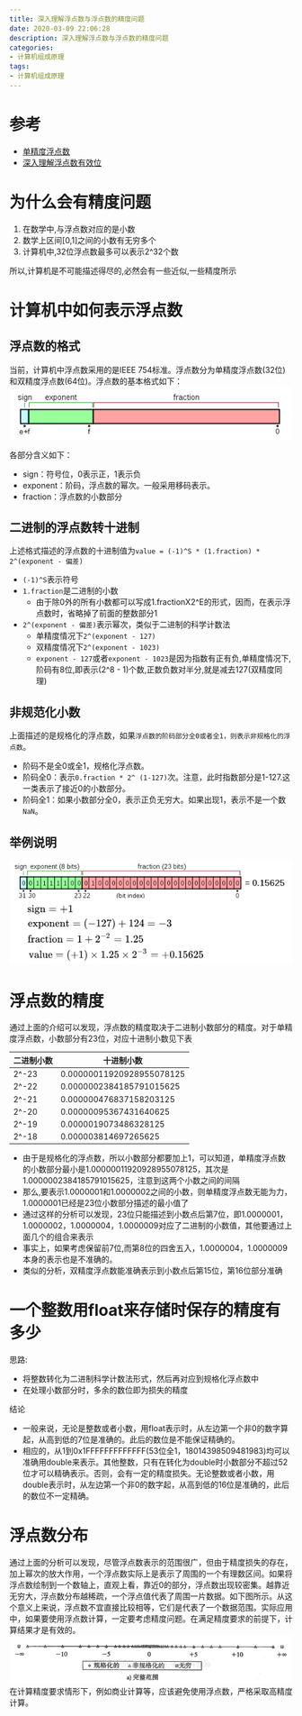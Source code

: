 ```yaml
---
title: 深入理解浮点数与浮点数的精度问题
date: 2020-03-09 22:06:28
description: 深入理解浮点数与浮点数的精度问题
categories:
- 计算机组成原理
tags:
- 计算机组成原理
---
```

#   参考
+   [单精度浮点数](https://zh.wikipedia.org/wiki/%E5%96%AE%E7%B2%BE%E5%BA%A6%E6%B5%AE%E9%BB%9E%E6%95%B8)
+   [深入理解浮点数有效位](https://blog.csdn.net/dreamer2020/article/details/24158303)

#   为什么会有精度问题
1.  在数学中,与浮点数对应的是小数
2.  数学上区间[0,1]之间的小数有无穷多个
3.  计算机中,32位浮点数最多可以表示2^32个数

所以,计算机是不可能描述得尽的,必然会有一些近似,一些精度所示


#   计算机中如何表示浮点数

##  浮点数的格式
当前，计算机中浮点数采用的是IEEE 754标准。浮点数分为单精度浮点数(32位)和双精度浮点数(64位)。浮点数的基本格式如下：
![](../images/2020/03/20200309019.png)

各部分含义如下：
+   sign：符号位，0表示正，1表示负
+   exponent：阶码，浮点数的幂次。一般采用移码表示。
+   fraction：浮点数的小数部分

##  二进制的浮点数转十进制
上述格式描述的浮点数的十进制值为`value = (-1)^S * (1.fraction) * 2^(exponent - 偏差)`
+   `(-1)^S`表示符号
+   `1.fraction`是二进制的小数
    -   由于除0外的所有小数都可以写成1.fractionX2^E的形式，因而，在表示浮点数时，省略掉了前面的整数部分1
+   `2^(exponent - 偏差)`表示幂次，类似于二进制的科学计数法
    -   单精度情况下`2^(exponent - 127)`
    -   双精度情况下`2^(exponent - 1023)`
    -   `exponent - 127`或者`exponent - 1023`是因为指数有正有负,单精度情况下,阶码有8位,即表示(2^8 - 1)个数,正数负数对半分,就是减去127(双精度同理)

##  非规范化小数
上面描述的是规格化的浮点数，如果`浮点数的阶码部分全0或者全1，则表示非规格化的浮点数`。
+   阶码不是全0或全1，规格化浮点数。
+   阶码全0：表示`0.fraction * 2^ (1-127)`次。注意，此时指数部分是1-127.这一类表示了接近0的小数部分。
+   阶码全1：如果小数部分全0，表示正负无穷大。如果出现1，表示不是一个数`NaN`。

##  举例说明
![](../images/2020/03/20200309020.png)

#   浮点数的精度
通过上面的介绍可以发现，浮点数的精度取决于二进制小数部分的精度。对于单精度浮点数，小数部分有23位，对应十进制小数见下表

|二进制小数|十进制小数|
|----|----|
|2^-23| 0.00000011920928955078125|
|2^-22| 0.0000002384185791015625|
|2^-21| 0.000000476837158203125|
|2^-20| 0.00000095367431640625|
|2^-19| 0.0000019073486328125|
|2^-18| 0.000003814697265625|

+   由于是规格化的浮点数，所以小数部分都要加上1，可以知道，单精度浮点数的小数部分最小是1.00000011920928955078125，其次是1.0000002384185791015625，注意到这两个小数之间的间隔
+   那么,要表示1.0000001和1.0000002之间的小数，则单精度浮点数无能为力，1.0000001已经是23位小数部分描述的最小值了
+   通过这样的分析可以发现，23位只能描述到小数点后第7位，即1.0000001，1.0000002，1.0000004，1.0000009对应了二进制的小数值，其他要通过上面几个的组合来表示
+   事实上，如果考虑保留前7位,而第8位的四舍五入，1.0000004，1.0000009本身的表示也是不准确的。
+   类似的分析，双精度浮点数能准确表示到小数点后第15位，第16位部分准确

#   一个整数用float来存储时保存的精度有多少
思路:
+   将整数转化为二进制科学计数法形式，然后再对应到规格化浮点数中
+   在处理小数部分时，多余的数位即为损失的精度

结论
+   一般来说，无论是整数或者小数，用float表示时，从左边第一个非0的数字算起，从高到低的7位是准确的。此后的数位是不能保证精确的。
+   相应的，从1到0x1FFFFFFFFFFFFF(53位全1，18014398509481983)均可以准确用double来表示。其他整数，只有在转化为double时小数部分不超过52位才可以精确表示。否则，会有一定的精度损失。无论整数或者小数，用double表示时，从左边第一个非0的数字起，从高到低的16位是准确的，此后的数位不一定精确。

#   浮点数分布
通过上面的分析可以发现，尽管浮点数表示的范围很广，但由于精度损失的存在，加上幂次的放大作用，一个浮点数实际上是表示了周围的一个有理数区间。如果将浮点数绘制到一个数轴上，直观上看，靠近0的部分，浮点数出现较密集。越靠近无穷大，浮点数分布越稀疏，一个浮点值代表了周围一片数据。如下图所示。从这个意义上来说，浮点数不宜直接比较相等，它们是代表了一个数据范围。实际应用中，如果要使用浮点数计算，一定要考虑精度问题。在满足精度要求的前提下，计算结果才是有效的。 
![](../images/2020/03/20200309021.png)
在计算精度要求情形下，例如商业计算等，应该避免使用浮点数，严格采取高精度计算。

